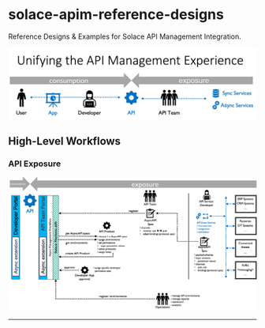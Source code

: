 # solace-apim-reference-designs
Reference Designs & Examples for Solace API Management Integration.

<p align="center"><img src="./images/apim.unifying-overview.png" /></p>


## High-Level Workflows

### API Exposure

<p align="center"><img src="./images/apim.workflow-overview.exposure.png" /></p>


---
